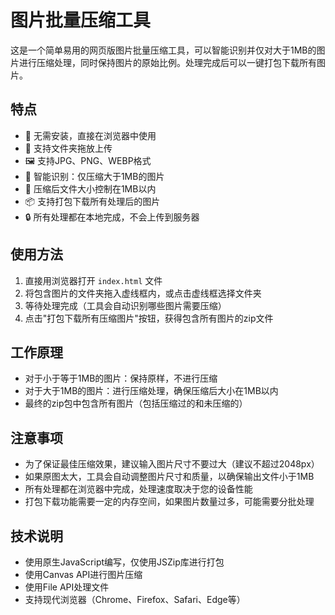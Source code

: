 # 图片批量压缩工具

这是一个简单易用的网页版图片批量压缩工具，可以智能识别并仅对大于1MB的图片进行压缩处理，同时保持图片的原始比例。处理完成后可以一键打包下载所有图片。

## 特点

- 🚀 无需安装，直接在浏览器中使用
- 📁 支持文件夹拖放上传
- 🖼 支持JPG、PNG、WEBP格式
- 🤖 智能识别：仅压缩大于1MB的图片
- 💾 压缩后文件大小控制在1MB以内
- 📦 支持打包下载所有处理后的图片
- 🔒 所有处理都在本地完成，不会上传到服务器

## 使用方法

1. 直接用浏览器打开 `index.html` 文件
2. 将包含图片的文件夹拖入虚线框内，或点击虚线框选择文件夹
3. 等待处理完成（工具会自动识别哪些图片需要压缩）
4. 点击"打包下载所有压缩图片"按钮，获得包含所有图片的zip文件

## 工作原理

- 对于小于等于1MB的图片：保持原样，不进行压缩
- 对于大于1MB的图片：进行压缩处理，确保压缩后大小在1MB以内
- 最终的zip包中包含所有图片（包括压缩过的和未压缩的）

## 注意事项

- 为了保证最佳压缩效果，建议输入图片尺寸不要过大（建议不超过2048px）
- 如果原图太大，工具会自动调整图片尺寸和质量，以确保输出文件小于1MB
- 所有处理都在浏览器中完成，处理速度取决于您的设备性能
- 打包下载功能需要一定的内存空间，如果图片数量过多，可能需要分批处理

## 技术说明

- 使用原生JavaScript编写，仅使用JSZip库进行打包
- 使用Canvas API进行图片压缩
- 使用File API处理文件
- 支持现代浏览器（Chrome、Firefox、Safari、Edge等） 
